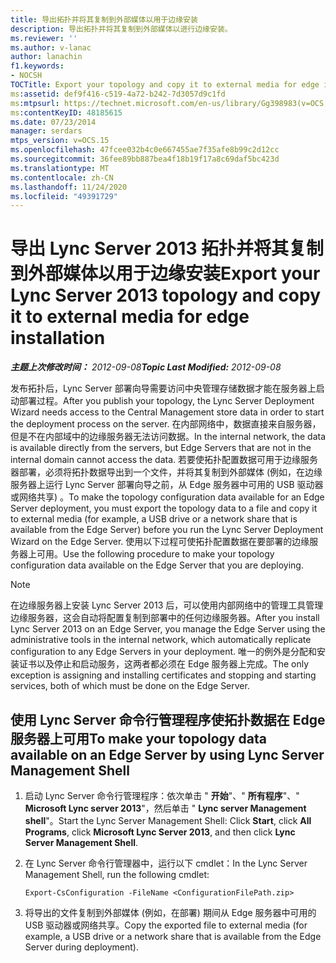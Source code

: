 ```yaml
---
title: 导出拓扑并将其复制到外部媒体以用于边缘安装
description: 导出拓扑并将其复制到外部媒体以进行边缘安装。
ms.reviewer: ''
ms.author: v-lanac
author: lanachin
f1.keywords:
- NOCSH
TOCTitle: Export your topology and copy it to external media for edge installation
ms:assetid: def9f416-c519-4a72-b242-7d3057d9c1fd
ms:mtpsurl: https://technet.microsoft.com/en-us/library/Gg398983(v=OCS.15)
ms:contentKeyID: 48185615
ms.date: 07/23/2014
manager: serdars
mtps_version: v=OCS.15
ms.openlocfilehash: 47fcee032b4c0e667455ae7f35afe8b99c2d12cc
ms.sourcegitcommit: 36fee89bb887bea4f18b19f17a8c69daf5bc423d
ms.translationtype: MT
ms.contentlocale: zh-CN
ms.lasthandoff: 11/24/2020
ms.locfileid: "49391729"
---
```

# <a name="export-your-lync-server-2013-topology-and-copy-it-to-external-media-for-edge-installation"></a><span data-ttu-id="7738a-103">导出 Lync Server 2013 拓扑并将其复制到外部媒体以用于边缘安装</span><span class="sxs-lookup"><span data-stu-id="7738a-103">Export your Lync Server 2013 topology and copy it to external media for edge installation</span></span>

<div data-xmlns="http://www.w3.org/1999/xhtml">

<div class="topic" data-xmlns="http://www.w3.org/1999/xhtml" data-msxsl="urn:schemas-microsoft-com:xslt" data-cs="https://msdn.microsoft.com/">

<div data-asp="https://msdn2.microsoft.com/asp">



</div>

<div id="mainSection">

<div id="mainBody"><span data-ttu-id="7738a-104">

<span> </span></span><span class="sxs-lookup"><span data-stu-id="7738a-104">

<span> </span></span></span>

<span data-ttu-id="7738a-105">_**主题上次修改时间：** 2012-09-08_</span><span class="sxs-lookup"><span data-stu-id="7738a-105">_**Topic Last Modified:** 2012-09-08_</span></span>

<span data-ttu-id="7738a-106">发布拓扑后，Lync Server 部署向导需要访问中央管理存储数据才能在服务器上启动部署过程。</span><span class="sxs-lookup"><span data-stu-id="7738a-106">After you publish your topology, the Lync Server Deployment Wizard needs access to the Central Management store data in order to start the deployment process on the server.</span></span> <span data-ttu-id="7738a-107">在内部网络中，数据直接来自服务器，但是不在内部域中的边缘服务器无法访问数据。</span><span class="sxs-lookup"><span data-stu-id="7738a-107">In the internal network, the data is available directly from the servers, but Edge Servers that are not in the internal domain cannot access the data.</span></span> <span data-ttu-id="7738a-108">若要使拓扑配置数据可用于边缘服务器部署，必须将拓扑数据导出到一个文件，并将其复制到外部媒体 (例如，在边缘服务器上运行 Lync Server 部署向导之前，从 Edge 服务器中可用的 USB 驱动器或网络共享) 。</span><span class="sxs-lookup"><span data-stu-id="7738a-108">To make the topology configuration data available for an Edge Server deployment, you must export the topology data to a file and copy it to external media (for example, a USB drive or a network share that is available from the Edge Server) before you run the Lync Server Deployment Wizard on the Edge Server.</span></span> <span data-ttu-id="7738a-109">使用以下过程可使拓扑配置数据在要部署的边缘服务器上可用。</span><span class="sxs-lookup"><span data-stu-id="7738a-109">Use the following procedure to make your topology configuration data available on the Edge Server that you are deploying.</span></span>

<div>


> [!NOTE]
> <span data-ttu-id="7738a-110">在边缘服务器上安装 Lync Server 2013 后，可以使用内部网络中的管理工具管理边缘服务器，这会自动将配置复制到部署中的任何边缘服务器。</span><span class="sxs-lookup"><span data-stu-id="7738a-110">After you install Lync Server 2013 on an Edge Server, you manage the Edge Server using the administrative tools in the internal network, which automatically replicate configuration to any Edge Servers in your deployment.</span></span> <span data-ttu-id="7738a-111">唯一的例外是分配和安装证书以及停止和启动服务，这两者都必须在 Edge 服务器上完成。</span><span class="sxs-lookup"><span data-stu-id="7738a-111">The only exception is assigning and installing certificates and stopping and starting services, both of which must be done on the Edge Server.</span></span>



</div>

<div>

## <a name="to-make-your-topology-data-available-on-an-edge-server-by-using-lync-server-management-shell"></a><span data-ttu-id="7738a-112">使用 Lync Server 命令行管理程序使拓扑数据在 Edge 服务器上可用</span><span class="sxs-lookup"><span data-stu-id="7738a-112">To make your topology data available on an Edge Server by using Lync Server Management Shell</span></span>

1.  <span data-ttu-id="7738a-113">启动 Lync Server 命令行管理程序：依次单击 " **开始**"、" **所有程序**"、" **Microsoft Lync server 2013**"，然后单击 " **Lync server Management shell**"。</span><span class="sxs-lookup"><span data-stu-id="7738a-113">Start the Lync Server Management Shell: Click **Start**, click **All Programs**, click **Microsoft Lync Server 2013**, and then click **Lync Server Management Shell**.</span></span>

2.  <span data-ttu-id="7738a-114">在 Lync Server 命令行管理器中，运行以下 cmdlet：</span><span class="sxs-lookup"><span data-stu-id="7738a-114">In the Lync Server Management Shell, run the following cmdlet:</span></span>
    
        Export-CsConfiguration -FileName <ConfigurationFilePath.zip>

3.  <span data-ttu-id="7738a-115">将导出的文件复制到外部媒体 (例如，在部署) 期间从 Edge 服务器中可用的 USB 驱动器或网络共享。</span><span class="sxs-lookup"><span data-stu-id="7738a-115">Copy the exported file to external media (for example, a USB drive or a network share that is available from the Edge Server during deployment).</span></span>

<span data-ttu-id="7738a-116"></div>

</div>

<span> </span>

</div>

</div>

</span><span class="sxs-lookup"><span data-stu-id="7738a-116"></div>

</div>

<span> </span>

</div>

</div>

</span></span></div>

